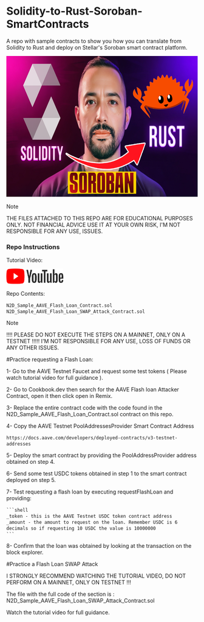 # Solidity-to-Rust-Soroban-SmartContracts
A repo with sample contracts to show you how you can translate from Solidity to Rust and deploy on Stellar's Soroban smart contract platform.

<img src="https://raw.githubusercontent.com/net2devcrypto/misc/main/IMG_7310.PNG" width="650" height="370">

> [!NOTE]  
> THE FILES ATTACHED TO THIS REPO ARE FOR EDUCATIONAL PURPOSES ONLY.
> NOT FINANCIAL ADVICE
> USE IT AT YOUR OWN RISK, I'M NOT RESPONSIBLE FOR ANY USE, ISSUES.

<h3>Repo Instructions</h3>

Tutorial Video:

<a href="https://youtu.be/7db31q6G60o" target="_blank"><img src="https://github.com/net2devcrypto/misc/blob/main/ytlogo2.png" width="150" height="40"></a>

Repo Contents:

```shell
N2D_Sample_AAVE_Flash_Loan_Contract.sol
N2D_Sample_AAVE_Flash_Loan_SWAP_Attack_Contract.sol
```

> [!NOTE]  
> !!!! PLEASE DO NOT EXECUTE THE STEPS ON A MAINNET, ONLY ON A TESTNET !!!!!
> I'M NOT RESPONSIBLE FOR ANY USE, LOSS OF FUNDS OR ANY OTHER ISSUES.

#Practice requesting a Flash Loan:

1- Go to the AAVE Testnet Faucet and request some test tokens ( Please watch tutorial video for full guidance ).

2- Go to Cookbook.dev then search for the AAVE Flash loan Attacker Contract, open it then click open in Remix.

3- Replace the entire contract code with the code found in the N2D_Sample_AAVE_Flash_Loan_Contract.sol contract on this repo.

4- Copy the AAVE Testnet PoolAddressesProvider Smart Contract Address

    https://docs.aave.com/developers/deployed-contracts/v3-testnet-addresses

5- Deploy the smart contract by providing the PoolAddressProvider address obtained on step 4.

6- Send some test USDC tokens obtained in step 1 to the smart contract deployed on step 5.

7- Test requesting a flash loan by executing requestFlashLoan and providing:

    ```shell
    _token - this is the AAVE Testnet USDC token contract address
    _amount - the amount to request on the loan. Remember USDC is 6 decimals so if requesting 10 USDC the value is 10000000
    ```
8- Confirm that the loan was obtained by looking at the transaction on the block explorer.

#Practice a Flash Loan SWAP Attack 

I STRONGLY RECOMMEND WATCHING THE TUTORIAL VIDEO, DO NOT PERFORM ON A MAINNET, ONLY ON TESTNET !!!

The file with the full code of the section is : N2D_Sample_AAVE_Flash_Loan_SWAP_Attack_Contract.sol

Watch the tutorial video for full guidance.

